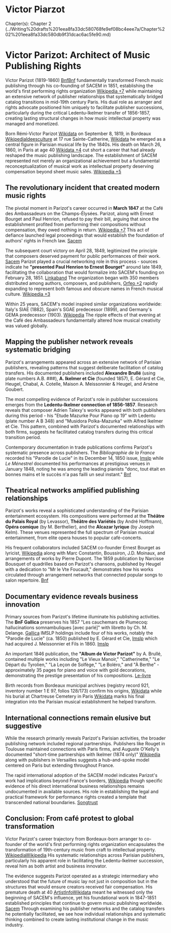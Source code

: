# Victor Piarzot

Chapter(s): Chapter 2 (../Writing%20drafts%201eea8fa33dc580768fe9ef08bc4eee7a/Chapter%202%201eea8fa33dc580db9f31dcac6ac5fe90.md)

# Victor Parizot: Architect of Music Publishing Rights

Victor Parizot (1819-1860) [Bnf](https://data.bnf.fr/en/ark:/12148/cb171085238)[Bnf](https://data.bnf.fr/fr/documents-by-rdt/14847667/tum/page1) fundamentally transformed French music publishing through his co-founding of SACEM in 1851, establishing the world's first performing rights organization [Wikipedia +7](https://en.wikipedia.org/wiki/SACEM) while maintaining an extensive network of publisher relationships that systematically bridged catalog transitions in mid-19th century Paris. His dual role as arranger and rights advocate positioned him uniquely to facilitate publisher successions, particularly during the critical Ledentu-Ikelmer transfer of 1856-1857, creating lasting structural changes in how music intellectual property was managed and monetized.

Born Rémi-Victor Parizot [Wikidata](https://www.wikidata.org/wiki/Q3557488) on September 8, 1819, in Bordeaux [Wikipedia](https://en.wikipedia.org/wiki/Ernest_Bourget)[Ideesculture](https://museesacem.ideesculture.fr/index.php/Detail/entities/2279) at 17 rue Sainte-Catherine, [Wikidata](https://www.wikidata.org/wiki/Q3557488) he emerged as a central figure in Parisian musical life by the 1840s. His death on March 26, 1860, in Paris at age 40 [Wikidata +4](https://www.wikidata.org/wiki/Q3557488) cut short a career that had already reshaped the music publishing landscape. The establishment of SACEM represented not merely an organizational achievement but a fundamental reconceptualization of musical work as intellectual property deserving compensation beyond sheet music sales. [Wikipedia +5](https://en.wikipedia.org/wiki/Ernest_Bourget)

## The revolutionary incident that created modern music rights

The pivotal moment in Parizot's career occurred in **March 1847** at the Café des Ambassadeurs on the Champs-Élysées. Parizot, along with Ernest Bourget and Paul Henrion, refused to pay their bill, arguing that since the establishment profited from performing their compositions without compensation, they owed nothing in return. [Wikipedia +7](https://en.wikipedia.org/wiki/Ernest_Bourget) This act of defiance launched legal proceedings that would establish the foundation of authors' rights in French law. [Sacem](https://www.sacem.lu/en/sacem-luxembourg/our-mission/historical-background)

The subsequent court victory on April 28, 1849, legitimized the principle that composers deserved payment for public performances of their work. [Sacem](https://www.sacem.lu/en/sacem-luxembourg/our-mission/historical-background) Parizot played a crucial networking role in this process - sources indicate he **"presented Paul Henrion to Ernest Bourget"** around late 1849, facilitating the collaboration that would formalize into SACEM's founding on February 28, 1851. [Linkaband](https://linkaband.com/blog-musique/musicien/sacem) The organization began with 350 members distributed among authors, composers, and publishers, [Orfeo +2](https://orfeo.pro/en/blog/organisateurs-de-concerts-vos-obligations-envers-la-sacem) rapidly expanding to represent both famous and obscure names in French musical culture. [Wikipedia +3](https://en.wikipedia.org/wiki/Ernest_Bourget)

Within 25 years, SACEM's model inspired similar organizations worldwide: Italy's SIAE (1882), Spain's SGAE predecessor (1899), and Germany's GEMA predecessor (1903). [Wikipedia](https://en.wikipedia.org/wiki/History_of_music_publishing) The ripple effects of that evening at the Café des Ambassadeurs fundamentally altered how musical creativity was valued globally.

## Mapping the publisher network reveals systematic bridging

Parizot's arrangements appeared across an extensive network of Parisian publishers, revealing patterns that suggest deliberate facilitation of catalog transfers. His documented publishers included **Alexandre Brullé** (using plate numbers A.B. ###), **A. Ikelmer et Cie** (founded 1857), E. Gérard et Cie, Heugel, Chabal, A. Cotelle, Maison A. Meissonnier & Heugel, and Arsène Goubert.

The most compelling evidence of Parizot's role in publisher successions emerges from the **Ledentu-Ikelmer connection of 1856-1857**. Research reveals that composer Adrien Talexy's works appeared with both publishers during this period - his "Etude Mazurke Pour Piano op 19" with Ledentu (plate number A B 348) and "Musidora Polka-Mazurka" with Alfred Ikelmer et Cie. This pattern, combined with Parizot's documented relationships with both firms, suggests he facilitated catalog transfers during this critical transition period.

Contemporary documentation in trade publications confirms Parizot's systematic presence across publishers. The *Bibliographie de la France* recorded his "Parodie de Lucie" in its December 14, 1850 issue, [Imslp](https://imslp.org/wiki/Parodie_de_Lucie_(Parizot,_Victor)) while *Le Ménestrel* documented his performances at prestigious venues in January 1848, noting he was among the leading pianists "donc, tout était en bonnes mains et le succès n'a pas failli un seul instant." [Bnf](https://gallica.bnf.fr/ark:/12148/bpt6k5621284p/f2.textePage)

## Theatrical networks amplified publishing relationships

Parizot's works reveal a sophisticated understanding of the Parisian entertainment ecosystem. His compositions were performed at the **Théâtre du Palais Royal** (by Levassor), **Théâtre des Variétés** (by André Hoffmann), **Opéra comique** (by M. Berthelier), and the **Alcazar lyrique** (by Joseph Kelm). These venues represented the full spectrum of Parisian musical entertainment, from elite opera houses to popular café-concerts.

His frequent collaborators included SACEM co-founder Ernest Bourget as lyricist, [Wikipedia](https://en.wikipedia.org/wiki/Ernest_Bourget) along with Marc Constantin, Boussiron, J.D. Moinaux, and arrangements of works by Pierre Dupont. The 1859 publication by Narcisse Bousquet of quadrilles based on Parizot's chansons, published by Heugel with a dedication to "Mr le Vte Foucault," demonstrates how his works circulated through arrangement networks that connected popular songs to salon repertoire. [Bnf](https://data.bnf.fr/14852015/narcisse_bousquet_arrangements___quadrille__piano__chansons__parizot__victor/)

## Documentary evidence reveals business innovation

Primary sources from Parizot's lifetime illuminate his publishing activities. The **BnF Gallica** preserves his 1857 "Les cauchemars de Plumecoq: hallucinations somnambuliques [avec parlé]" with libretto by Ch. M. Delange. [Gallica](https://gallica.bnf.fr/ark:/12148/bpt6k11901912) IMSLP holdings include four of his works, notably the "Parodie de Lucie" (ca. 1850) published by E. Gérard et Cie, [Imslp](https://imslp.org/wiki/Parodie_de_Lucie_(Parizot,_Victor)) which had acquired J. Meissonnier et Fils in 1860. [Imslp](https://imslp.org/wiki/E._G%C3%A9rard_et_Cie.)

An important 1846 publication, the **"Album de Victor Parizot"** by A. Brullé, contained multiple works including "Le Vieux Manoir," "Catherinette," "Le Départ du Tyrolien," "La Leçon de Solfège," "Le Boléro," and "À Berthe" - approximately 35 pages for piano and voice with gold decorations, demonstrating the prestige presentation of his compositions. [Le-livre](https://www.le-livre.fr/auteur/parizot-victor)

Birth records from Bordeaux municipal archives (registry record 921, inventory number 1 E 97, folios 128/173) confirm his origins, [Wikidata](https://www.wikidata.org/wiki/Q3557488) while his burial at Chartreuse Cemetery in Paris [Wikidata](https://www.wikidata.org/wiki/Q3557488) marks his final integration into the Parisian musical establishment he helped transform.

## International connections remain elusive but suggestive

While the research primarily reveals Parizot's Parisian activities, the broader publishing network included regional partnerships. Publishers like Rouget in Toulouse maintained connections with Paris firms, and Auguste O'Kelly's documented "short-time partnerships with Ikelmer (1874 only)" [Wikipedia](https://en.wikipedia.org/wiki/Auguste_O'Kelly) along with publishers in Versailles suggests a hub-and-spoke model centered on Paris but extending throughout France.

The rapid international adoption of the SACEM model indicates Parizot's work had implications beyond France's borders, [Wikipedia](https://en.wikipedia.org/wiki/History_of_music_publishing) though specific evidence of his direct international business relationships remains undocumented in available sources. His role in establishing the legal and practical framework for performance rights created a template that transcended national boundaries. [Songtrust](https://blog.songtrust.com/brief-history-of-the-music-publishing)

## Conclusion: From café protest to global transformation

Victor Parizot's career trajectory from Bordeaux-born arranger to co-founder of the world's first performing rights organization encapsulates the transformation of 19th-century music from craft to intellectual property. [Wikipedia](https://en.wikipedia.org/wiki/SACEM)[Wikipedia](https://en.wikipedia.org/wiki/History_of_music_publishing) His systematic relationships across Parisian publishers, particularly his apparent role in facilitating the Ledentu-Ikelmer succession, reveal him as both artist and business innovator.

The evidence suggests Parizot operated as a strategic intermediary who understood that the future of music lay not just in composition but in the structures that would ensure creators received fair compensation. His premature death at 40 [ArtistInfo](https://music.metason.net/artistinfo?name=Victor+Parizot)[Wikidata](https://www.wikidata.org/wiki/Q3557488) meant he witnessed only the beginning of SACEM's influence, yet his foundational work in 1847-1851 established principles that continue to govern music publishing worldwide. [Sacem](https://www.sacem.lu/en/sacem-luxembourg/our-mission/historical-background) Through examining his publisher networks and the catalog transfers he potentially facilitated, we see how individual relationships and systematic thinking combined to create lasting institutional change in the music industry.